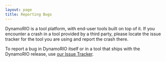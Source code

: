 ```yaml
---
layout: page
title: Reporting Bugs
---
```


DynamoRIO is a tool platform, with end-user tools built on top of it.  If
you encounter a crash in a tool provided by a third party, please locate
the issue tracker for the tool you are using and report the crash there.

To report a bug in DynamoRIO itself or in a tool that ships with the
DynamoRIO release, use [our Issue
Tracker](https://github.com/DynamoRIO/dynamorio/issues).

